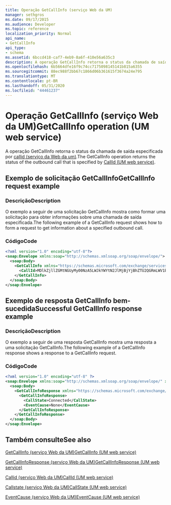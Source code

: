 ```yaml
---
title: Operação GetCallInfo (serviço Web da UM)
manager: sethgros
ms.date: 09/17/2015
ms.audience: Developer
ms.topic: reference
localization_priority: Normal
api_name:
- GetCallInfo
api_type:
- schema
ms.assetid: 6bccd418-caf7-4eb9-8a6f-410e56a635c3
description: A operação GetCallInfo retorna o status da chamada de saída especificada por callid (serviço da Web da UM).
ms.openlocfilehash: 6b5664dfe16f9c74cc7175098145141b815a6355
ms.sourcegitcommit: 88ec988f2bb67c1866d06b361615f3674a24e795
ms.translationtype: MT
ms.contentlocale: pt-BR
ms.lasthandoff: 05/31/2020
ms.locfileid: "44461237"
---
```

# <a name="getcallinfo-operation-um-web-service"></a><span data-ttu-id="93e9b-103">Operação GetCallInfo (serviço Web da UM)</span><span class="sxs-lookup"><span data-stu-id="93e9b-103">GetCallInfo operation (UM web service)</span></span>

<span data-ttu-id="93e9b-104">A operação GetCallInfo retorna o status da chamada de saída especificada por [callid (serviço da Web da um)](callid-um-web-service.md).</span><span class="sxs-lookup"><span data-stu-id="93e9b-104">The GetCallInfo operation returns the status of the outbound call that is specified by [CallId (UM web service)](callid-um-web-service.md).</span></span>
  
## <a name="getcallinfo-request-example"></a><span data-ttu-id="93e9b-105">Exemplo de solicitação GetCallInfo</span><span class="sxs-lookup"><span data-stu-id="93e9b-105">GetCallInfo request example</span></span>

### <a name="description"></a><span data-ttu-id="93e9b-106">Descrição</span><span class="sxs-lookup"><span data-stu-id="93e9b-106">Description</span></span>

<span data-ttu-id="93e9b-107">O exemplo a seguir de uma solicitação GetCallInfo mostra como formar uma solicitação para obter informações sobre uma chamada de saída especificada.</span><span class="sxs-lookup"><span data-stu-id="93e9b-107">The following example of a GetCallInfo request shows how to form a request to get information about a specified outbound call.</span></span>
  
### <a name="code"></a><span data-ttu-id="93e9b-108">Código</span><span class="sxs-lookup"><span data-stu-id="93e9b-108">Code</span></span>

```XML
<?xml version="1.0" encoding="utf-8"?>
<soap:Envelope xmlns:soap="http://schemas.xmlsoap.org/soap/envelope/">
  <soap:Body>
    <GetCallInfo xmlns="https://schemas.microsoft.com/exchange/services/2006/messages">
      <CallId>MDlkZjllZGMtNGUyMy00NzA5LWJkYWYtN2JlMjBjYjBhZTU2QGRmLWV1bS0wMS5leGNoYW5nZS5jb3JwLm1pY3Jvc29mdC5jb20=</CallId>
    </GetCallInfo>
  </soap:Body>
</soap:Envelope>
```

## <a name="successful-getcallinfo-response-example"></a><span data-ttu-id="93e9b-109">Exemplo de resposta GetCallInfo bem-sucedida</span><span class="sxs-lookup"><span data-stu-id="93e9b-109">Successful GetCallInfo response example</span></span>

### <a name="description"></a><span data-ttu-id="93e9b-110">Descrição</span><span class="sxs-lookup"><span data-stu-id="93e9b-110">Description</span></span>

<span data-ttu-id="93e9b-111">O exemplo a seguir de uma resposta GetCallInfo mostra uma resposta a uma solicitação GetCallInfo.</span><span class="sxs-lookup"><span data-stu-id="93e9b-111">The following example of a GetCallInfo response shows a response to a GetCallInfo request.</span></span>
  
### <a name="code"></a><span data-ttu-id="93e9b-112">Código</span><span class="sxs-lookup"><span data-stu-id="93e9b-112">Code</span></span>

```XML
<?xml version="1.0" encoding="utf-8" ?> 
<soap:Envelope xmlns:soap="http://schemas.xmlsoap.org/soap/envelope/" xmlns:xsi="http://www.w3.org/2001/XMLSchema-instance" xmlns:xsd="http://www.w3.org/2001/XMLSchema">
  <soap:Body>
    <GetCallInfoResponse xmlns="https://schemas.microsoft.com/exchange/services/2006/messages">
      <GetCallInfoResponse>
        <CallState>Connected</CallState> 
        <EventCause>None</EventCause> 
      </GetCallInfoResponse>
    </GetCallInfoResponse>
  </soap:Body>
</soap:Envelope>
```

## <a name="see-also"></a><span data-ttu-id="93e9b-113">Também consulte</span><span class="sxs-lookup"><span data-stu-id="93e9b-113">See also</span></span>



[<span data-ttu-id="93e9b-114">GetCallInfo (serviço Web da UM)</span><span class="sxs-lookup"><span data-stu-id="93e9b-114">GetCallInfo (UM web service)</span></span>](getcallinfo-um-web-service.md)
  
[<span data-ttu-id="93e9b-115">GetCallInfoResponse (serviço Web da UM)</span><span class="sxs-lookup"><span data-stu-id="93e9b-115">GetCallInfoResponse (UM web service)</span></span>](getcallinforesponse-um-web-service.md)
  
[<span data-ttu-id="93e9b-116">Callid (serviço Web da UM)</span><span class="sxs-lookup"><span data-stu-id="93e9b-116">CallId (UM web service)</span></span>](callid-um-web-service.md)
  
[<span data-ttu-id="93e9b-117">Callstate (serviço Web da UM)</span><span class="sxs-lookup"><span data-stu-id="93e9b-117">CallState (UM web service)</span></span>](callstate-um-web-service.md)
  
[<span data-ttu-id="93e9b-118">EventCause (serviço Web da UM)</span><span class="sxs-lookup"><span data-stu-id="93e9b-118">EventCause (UM web service)</span></span>](eventcause-um-web-service.md)

